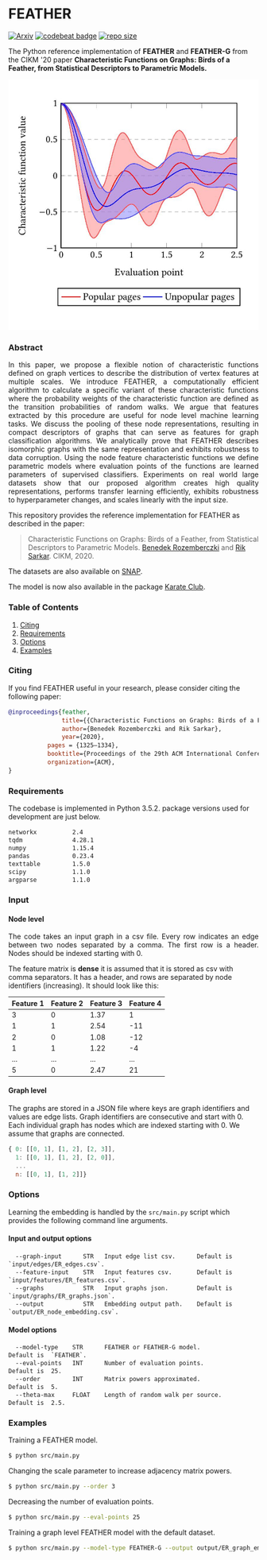 FEATHER 
============================================
[![Arxiv](https://img.shields.io/badge/ArXiv-2005.07959-orange.svg?color=blue&style=plastic)](https://arxiv.org/abs/2005.07959) [![codebeat badge](https://codebeat.co/badges/6f53b1a1-71d2-453e-a59c-91c75f9ea3c3)](https://codebeat.co/projects/github-com-benedekrozemberczki-feather-master) [![repo size](https://img.shields.io/github/repo-size/benedekrozemberczki/FEATHER.svg)](https://github.com/benedekrozemberczki/FEATHER/archive/master.zip)

The Python reference implementation of **FEATHER** and **FEATHER-G** from the CIKM '20 paper **Characteristic Functions on Graphs: Birds of a Feather, from Statistical Descriptors to Parametric Models.**

<p align="center">
  <img width="600" src="charfun.jpg">
</p>

### Abstract

<p align="justify">
In this paper, we propose a flexible notion of characteristic functions defined on graph vertices to describe the distribution of vertex features at multiple scales. We introduce FEATHER, a computationally efficient algorithm to calculate a specific variant of these characteristic functions where the probability weights of the characteristic function are defined as the transition probabilities of random walks. We argue that features extracted by this procedure are useful for node level machine learning tasks. We discuss the pooling of these node representations, resulting in compact descriptors of graphs that can serve as features for graph classification algorithms. We analytically prove that FEATHER describes isomorphic graphs with the same representation and exhibits robustness to data corruption. Using the node feature characteristic functions we define parametric models where evaluation points of the functions are learned parameters of supervised classifiers. Experiments on real world large datasets show that our proposed algorithm creates high quality representations, performs transfer learning efficiently, exhibits robustness to hyperparameter changes, and scales linearly with the input size.</p>

This repository provides the reference implementation for FEATHER as described in the paper:
> Characteristic Functions on Graphs: Birds of a Feather, from Statistical Descriptors to Parametric Models.
> [Benedek Rozemberczki](http://homepages.inf.ed.ac.uk/s1668259/) and [Rik Sarkar](https://homepages.inf.ed.ac.uk/rsarkar/).
> CIKM, 2020.

The datasets are also available on [SNAP](http://snap.stanford.edu/).

The model is now also available in the package [Karate Club](https://github.com/benedekrozemberczki/karateclub).

### Table of Contents

1. [Citing](#citing)  
2. [Requirements](#requirements)
3. [Options](#options) 
4. [Examples](#examples)

### Citing

If you find FEATHER useful in your research, please consider citing the following paper:
```bibtex
@inproceedings{feather,
               title={{Characteristic Functions on Graphs: Birds of a Feather, from Statistical Descriptors to Parametric Models}},
               author={Benedek Rozemberczki and Rik Sarkar},
               year={2020},
	       pages = {1325–1334},
	       booktitle={Proceedings of the 29th ACM International Conference on Information and Knowledge Management (CIKM '20)},
	       organization={ACM},
}
```

### Requirements
The codebase is implemented in Python 3.5.2. package versions used for development are just below.
```
networkx          2.4
tqdm              4.28.1
numpy             1.15.4
pandas            0.23.4
texttable         1.5.0
scipy             1.1.0
argparse          1.1.0
```

### Input

#### Node level

<p align="justify">
The code takes an input graph in a csv file. Every row indicates an edge between two nodes separated by a comma. The first row is a header. Nodes should be indexed starting with 0. </p>

The feature matrix is **dense** it is assumed that it is stored as csv with comma separators. It has a header, and rows are separated by node identifiers (increasing). It should look like this:

| **Feature 1** | **Feature 2** | **Feature 3** | **Feature 4** |
| --- | --- | --- |--- |
| 3 |0 |1.37 |1 |
| 1 |1 |2.54 |-11 |
| 2 |0 |1.08 |-12 |
| 1 |1 |1.22 |-4 |
| ... |... |... |... |
| 5 |0 |2.47 |21 |

#### Graph level

The graphs are stored in a JSON file where keys are graph identifiers and values are edge lists. Graph identifiers are consecutive and start with 0. Each individual graph has nodes which are indexed starting with 0. We assume that graphs are connected. 

```javascript
{ 0: [[0, 1], [1, 2], [2, 3]],
  1: [[0, 1], [1, 2], [2, 0]],
  ...
  n: [[0, 1], [1, 2]]}
```

### Options

Learning the embedding is handled by the `src/main.py` script which provides the following command line arguments.

#### Input and output options
```
  --graph-input      STR   Input edge list csv.      Default is `input/edges/ER_edges.csv`.
  --feature-input    STR   Input features csv.       Default is `input/features/ER_features.csv`.
  --graphs           STR   Input graphs json.        Default is `input/graphs/ER_graphs.json`.
  --output           STR   Embedding output path.    Default is `output/ER_node_embedding.csv`.
```
#### Model options
```
  --model-type    STR      FEATHER or FEATHER-G model.          Default is  `FEATHER`.
  --eval-points   INT      Number of evaluation points.         Default is  25.
  --order         INT      Matrix powers approximated.          Default is  5.
  --theta-max     FLOAT    Length of random walk per source.    Default is  2.5.
```

### Examples
Training a FEATHER model.
```sh
$ python src/main.py
```

Changing the scale parameter to increase adjacency matrix powers.
```sh
$ python src/main.py --order 3
```

Decreasing the number of evaluation points.
```sh
$ python src/main.py --eval-points 25
```

Training a graph level FEATHER model with the default dataset.
```sh
$ python src/main.py --model-type FEATHER-G --output output/ER_graph_embedding.csv
```
